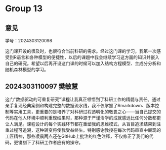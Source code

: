 # Group 13


## 意见

学号：2024303120098

这门课开设的很及时，也很符合当前科研的需求。经过这门课的学习，我第一次感受到R语言和各种模型的便捷性，以后的课题中我会继续学习这方面的知识并嵌入自己的研究。希望以后再开设这门课的时候可以加入结构方程模型、主成分分析和随机森林模型的学习。
## 2024303110097 樊敏慧
这门"数据驱动的可重复研究"课程让我真正领悟到了科研工作的精髓与责任。通过亲手复现经典案例和构建完整的数据流水线，我不仅掌握了Rmarkdown、版本控制等实用工具，更重要的是培养了对科研过程透明化的敬畏之心——当自己提交的代码在他人环境中顺利重现结果时，那种源于严谨治学的成就感远比任何分数都更让人满足。课程设计的每个实践环节都在重塑我的思维模式，从盲目追求结果到注重过程可追溯，这种转变将使我受益终生。特别感谢教授在每次代码审查中展现的工匠精神，那些凌晨两点还在GitHub上批注的红色注释，不仅修正了我们的代码，更镌刻下了科研工作者应有的操守。
